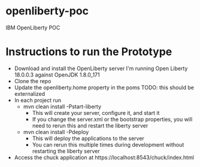 # openliberty-poc
IBM OpenLiberty POC

# Instructions to run the Prototype
- Download and install the OpenLiberty server
  I'm running Open Liberty 18.0.0.3 against OpenJDK 1.8.0_171
- Clone the repo
- Update the openliberty.home property in the poms
  TODO: this should be externalized
- In each project run
  - mvn clean install -Pstart-liberty
    - This will create your server, configure it, and start it
    - If you change the server.xml or the bootstrap properties, you will need to rerun this and restart the liberty server
  - mvn clean install -Pdeploy
    - This will deploy the applications to the server
    - You can rerun this multiple times during development without restarting the liberty server
- Access the chuck application at https://localhost:8543/chuck/index.html
